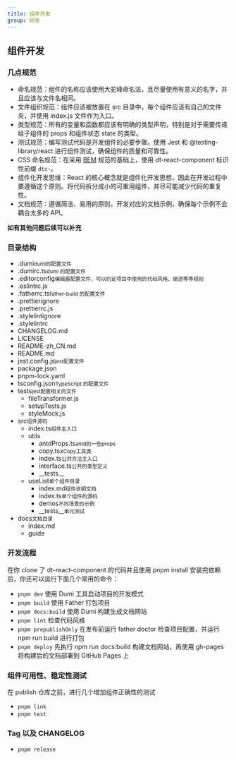 ```yaml
---
title: 组件开发
group: 研发
---
```


## 组件开发

### 几点规范

-   命名规范：组件的名称应该使用大驼峰命名法，且尽量使用有意义的名字，并且应该与文件名相同。
-   文件组织规范：组件应该被放置在 src 目录中，每个组件应该有自己的文件夹，并使用 index.js 文件作为入口。
-   类型规范：所有的变量和函数都应该有明确的类型声明，特别是对于需要传递给子组件的 props 和组件状态 state 的类型。
-   测试规范：编写测试代码是开发组件的必要步骤。使用 Jest 和 @testing-library/react 进行组件测试，确保组件的质量和可靠性。
-   CSS 命名规范：在采用 [BEM](https://dtstack.yuque.com/rd-center/sm6war/clgpb7) 规范的基础上，使用 dt-react-component 标识性前缀 `dtc-`。
-   组件化开发思维：React 的核心概念就是组件化开发思想，因此在开发过程中要遵循这个原则。将代码拆分成小的可重用组件，并尽可能减少代码的重复性。
-   文档规范：遵循简洁、易用的原则，开发对应的文档示例，确保每个示例不会耦合太多的 API。

**如有其他问题后续可以补充**

### 目录结构

<Tree>
  <ul>
    <li>.dumi<small>dumi的配置文件</small></li>
    <li>.dumirc.ts<small>dumi 的配置文件</small></li>
    <li>.editorconfig<small>编辑器配置文件，可以约定项目中使用的代码风格、缩进等等规则</small></li>
    <li>.eslintrc.js</li>
    <li>.fatherrc.ts<small>father-build 的配置文件</small></li>
    <li>.prettierignore</li>
    <li>.prettierrc.js</li>
    <li>.stylelintignore</li>
    <li>.stylelintrc</li>
    <li>CHANGELOG.md</li>
    <li>LICENSE</li>
    <li>README-zh_CN.md</li>
    <li>README.md</li>
    <li>jest.config.js<small>jest配置文件</small></li>
    <li>package.json</li>
    <li>pnpm-lock.yaml</li>
    <li>tsconfig.json<small>TypeScript 的配置文件</small></li>
    <li>
        tests<small>jest配置相关的文件</small>
        <ul>
            <li>fileTransformer.js</li>
            <li>setupTests.js</li>
            <li>styleMock.js</li>
        </ul>
    </li>
    <li>
        src<small>组件源码</small>
        <ul>
            <li>index.ts<small>组件主入口</small></li>
            <li>
                utils
                <ul>
                    <li>antdProps.ts<small>antd的一些props</small></li>
                    <li>copy.tsx<small>Copy工具类</small></li>
                    <li>index.ts<small>公共方法主入口</small></li>
                    <li>interface.ts<small>公共的类型定义</small></li>
                    <li>__tests__</li>
                </ul>
            </li>
            <li>
                useList<small>单个组件目录</small>
                <ul>
                    <li>index.md<small>组件说明文档</small></li>
                    <li>index.ts<small>单个组件的源码</small></li>
                    <li>demos<small>不同场景的示例</small></li>
                    <li>__tests__<small>单元测试</small></li>
                </ul>
            </li>
        </ul>
    </li>
    <li>
        docs<small>文档目录</small>
        <ul>
            <li>index.md</li>
            <li>guide</li>
        </ul>
    </li>
  </ul>
</Tree>

### 开发流程

在你 clone 了 dt-react-component 的代码并且使用 pnpm install 安装完依赖后，你还可以运行下面几个常用的命令：

-   `pnpm dev` 使用 Dumi 工具启动项目的开发模式
-   `pnpm build` 使用 Father 打包项目
-   `pnpm docs:build` 使用 Dumi 构建生成文档网站
-   `pnpm lint` 检查代码风格
-   `pnpm prepublishOnly` 在发布前运行 father doctor 检查项目配置，并运行 npm run build 进行打包
-   `pnpm deploy` 先执行 npm run docs:build 构建文档网站，再使用 gh-pages 将构建后的文档部署到 GitHub Pages 上

### 组件可用性、稳定性测试

在 publish 仓库之前，进行几个增加组件正确性的测试

-   `pnpm link`
-   `pnpm test`

### Tag 以及 CHANGELOG

-   `pnpm release`
